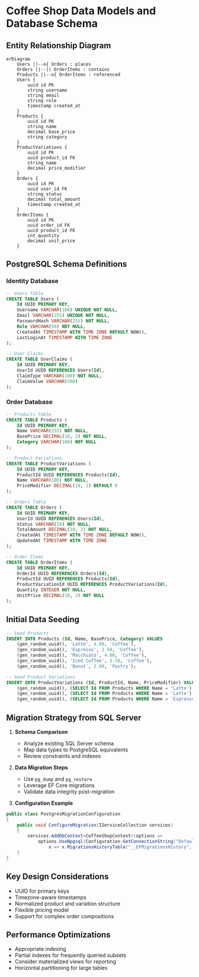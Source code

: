 # Coffee Shop Data Models and Database Schema

## Entity Relationship Diagram

```mermaid
erDiagram
    Users ||--o{ Orders : places
    Orders ||--|| OrderItems : contains
    Products ||--o{ OrderItems : referenced
    Users {
        uuid id PK
        string username
        string email
        string role
        timestamp created_at
    }
    Products {
        uuid id PK
        string name
        decimal base_price
        string category
    }
    ProductVariations {
        uuid id PK
        uuid product_id FK
        string name
        decimal price_modifier
    }
    Orders {
        uuid id PK
        uuid user_id FK
        string status
        decimal total_amount
        timestamp created_at
    }
    OrderItems {
        uuid id PK
        uuid order_id FK
        uuid product_id FK
        int quantity
        decimal unit_price
    }
```

## PostgreSQL Schema Definitions

### Identity Database

```sql
-- Users Table
CREATE TABLE Users (
    Id UUID PRIMARY KEY,
    Username VARCHAR(100) UNIQUE NOT NULL,
    Email VARCHAR(255) UNIQUE NOT NULL,
    PasswordHash VARCHAR(255) NOT NULL,
    Role VARCHAR(50) NOT NULL,
    CreatedAt TIMESTAMP WITH TIME ZONE DEFAULT NOW(),
    LastLoginAt TIMESTAMP WITH TIME ZONE
);

-- User Claims
CREATE TABLE UserClaims (
    Id UUID PRIMARY KEY,
    UserId UUID REFERENCES Users(Id),
    ClaimType VARCHAR(100) NOT NULL,
    ClaimValue VARCHAR(500)
);
```

### Order Database

```sql
-- Products Table
CREATE TABLE Products (
    Id UUID PRIMARY KEY,
    Name VARCHAR(255) NOT NULL,
    BasePrice DECIMAL(10, 2) NOT NULL,
    Category VARCHAR(100) NOT NULL
);

-- Product Variations
CREATE TABLE ProductVariations (
    Id UUID PRIMARY KEY,
    ProductId UUID REFERENCES Products(Id),
    Name VARCHAR(100) NOT NULL,
    PriceModifier DECIMAL(10, 2) DEFAULT 0
);

-- Orders Table
CREATE TABLE Orders (
    Id UUID PRIMARY KEY,
    UserId UUID REFERENCES Users(Id),
    Status VARCHAR(50) NOT NULL,
    TotalAmount DECIMAL(10, 2) NOT NULL,
    CreatedAt TIMESTAMP WITH TIME ZONE DEFAULT NOW(),
    UpdatedAt TIMESTAMP WITH TIME ZONE
);

-- Order Items
CREATE TABLE OrderItems (
    Id UUID PRIMARY KEY,
    OrderId UUID REFERENCES Orders(Id),
    ProductId UUID REFERENCES Products(Id),
    ProductVariationId UUID REFERENCES ProductVariations(Id),
    Quantity INTEGER NOT NULL,
    UnitPrice DECIMAL(10, 2) NOT NULL
);
```

## Initial Data Seeding

```sql
-- Seed Products
INSERT INTO Products (Id, Name, BasePrice, Category) VALUES
    (gen_random_uuid(), 'Latte', 4.00, 'Coffee'),
    (gen_random_uuid(), 'Espresso', 2.50, 'Coffee'),
    (gen_random_uuid(), 'Macchiato', 4.00, 'Coffee'),
    (gen_random_uuid(), 'Iced Coffee', 3.50, 'Coffee'),
    (gen_random_uuid(), 'Donut', 2.00, 'Pastry');

-- Seed Product Variations
INSERT INTO ProductVariations (Id, ProductId, Name, PriceModifier) VALUES
    (gen_random_uuid(), (SELECT Id FROM Products WHERE Name = 'Latte'), 'Pumpkin Spice', 0.50),
    (gen_random_uuid(), (SELECT Id FROM Products WHERE Name = 'Latte'), 'Vanilla', 0.30),
    (gen_random_uuid(), (SELECT Id FROM Products WHERE Name = 'Espresso'), 'Double Shot', 1.00);
```

## Migration Strategy from SQL Server

1. **Schema Comparison**
   - Analyze existing SQL Server schema
   - Map data types to PostgreSQL equivalents
   - Review constraints and indexes

2. **Data Migration Steps**
   - Use `pg_dump` and `pg_restore`
   - Leverage EF Core migrations
   - Validate data integrity post-migration

3. **Configuration Example**
```csharp
public class PostgresMigrationConfiguration
{
    public void ConfigureMigration(IServiceCollection services)
    {
        services.AddDbContext<CoffeeShopContext>(options =>
            options.UseNpgsql(Configuration.GetConnectionString("DefaultConnection"),
                x => x.MigrationsHistoryTable("__EFMigrationsHistory", "coffee_shop")));
    }
}
```

## Key Design Considerations
- UUID for primary keys
- Timezone-aware timestamps
- Normalized product and variation structure
- Flexible pricing model
- Support for complex order compositions

## Performance Optimizations
- Appropriate indexing
- Partial indexes for frequently queried subsets
- Consider materialized views for reporting
- Horizontal partitioning for large tables
